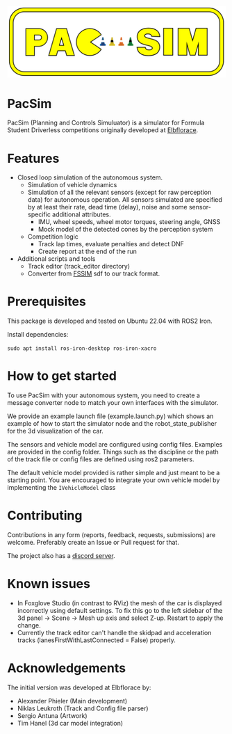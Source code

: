 ![Project logo](doc/logo_full.png)
# PacSim
PacSim (Planning and Controls Simuluator) is a simulator for Formula Student Driverless competitions originally developed at [Elbflorace](https://elbflorace.de/).

# Features
* Closed loop simulation of the autonomous system.
  * Simulation of vehicle dynamics
  * Simulation of all the relevant sensors (except for raw perception data) for autonomous operation. All sensors simulated are specified by at least their rate, dead time (delay), noise and some sensor-specific additional attributes.
    * IMU, wheel speeds, wheel motor torques, steering angle, GNSS
    * Mock model of the detected cones by the perception system
  * Competition logic
    * Track lap times, evaluate penalties and detect DNF
    * Create report at the end of the run
* Additional scripts and tools
  * Track editor (track_editor directory)
  * Converter from [FSSIM](https://github.com/AMZ-Driverless/fssim) sdf to our track format.

# Prerequisites
This package is developed and tested on Ubuntu 22.04 with ROS2 Iron. 

Install dependencies:

`sudo apt install ros-iron-desktop ros-iron-xacro`

# How to get started
To use PacSim with your autonomous system, you need to create a message converter node to match your own interfaces with the simulator.

We provide an example launch file (example.launch.py) which shows an example of how to start the simulator node and the robot_state_publisher for the 3d visualization of the car.

The sensors and vehicle model are configured using config files. Examples are provided in the config folder. Things such as the discipline or the path of the track file or config files are defined using ros2 parameters.

The default vehicle model provided is rather simple and just meant to be a starting point. You are encouraged to integrate your own vehicle model by implementing the `IVehicleModel` class 

# Contributing
Contributions in any form (reports, feedback, requests, submissions) are welcome. Preferably create an Issue or Pull request for that.

The project also has a [discord server](https://discord.gg/Ay3XzB5p33).

# Known issues
* In Foxglove Studio (in contrast to RViz) the mesh of the car is displayed incorrectly using default settings. To fix this go to the left sidebar of the 3d panel -> Scene -> Mesh up axis and select Z-up. Restart to apply the change.
* Currently the track editor can't handle the skidpad and acceleration tracks (lanesFirstWithLastConnected = False) properly.

# Acknowledgements
The initial version was developed at Elbflorace by:
* Alexander Phieler (Main development)
* Niklas Leukroth (Track and Config file parser)
* Sergio Antuna (Artwork)
* Tim Hanel (3d car model integration)